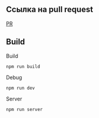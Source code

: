 ## Ссылка на pull request
[PR](https://github.com/PR-1)

## Build
Build
```
npm run build
```
Debug
```
npm run dev
```
Server
```
npm run server
```
